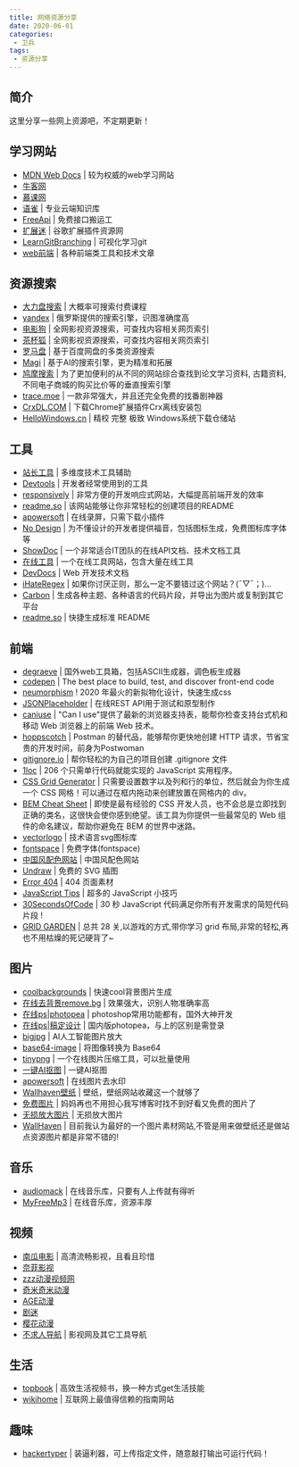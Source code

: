 ```yaml
---
title: 网络资源分享
date: 2020-06-01
categories:
 - 卫兵
tags:
 - 资源分享
---
```


## 简介
  这里分享一些网上资源吧，不定期更新！

## 学习网站
* [MDN Web Docs](https://developer.mozilla.org/zh-CN/docs/learn) | 较为权威的web学习网站
* [牛客网](https://www.nowcoder.com/profile/683173318)
* [慕课网](https://www.imooc.com/)
* [语雀](https://www.yuque.com/yuque/help/about) | 专业云端知识库
* [FreeApi](https://www.free-api.com/) | 免费接口搬运工
* [扩展迷](https://www.extfans.com/) | 谷歌扩展插件资源网
* [LearnGitBranching](https://learngitbranching.js.org/?locale=zh_CN) | 可视化学习git
* [web前端](http://www.css88.com/) | 各种前端类工具和技术文章

## 资源搜索
* [大力盘搜索](https://www.dalipan.com/) | 大概率可搜索付费课程
* [yandex](https://yandex.com/) | 俄罗斯提供的搜索引擎，识图准确度高
* [电影狗](http://www.dianyinggou.com/) | 全网影视资源搜索，可查找内容相关网页索引
* [茶杯狐](https://www.cupfox.com/) | 全网影视资源搜索，可查找内容相关网页索引
* [罗马盘](https://luomapan.com/) | 基于百度网盘的多类资源搜索
* [Magi](https://magi.com/) | 基于AI的搜索引擎，更为精准和拓展
* [鸠摩搜索](https://www.jiumodiary.com/) | 为了更加便利的从不同的网站综合查找到论文学习资料, 古籍资料,不同电子商城的购买比价等的垂直搜索引擎
* [trace.moe](https://trace.moe/) | 一款非常强大，并且还完全免费的找番剧神器
* [CrxDL.COM](https://crxdl.com/) | 下载Chrome扩展插件Crx离线安装包
* [HelloWindows.cn](https://hellowindows.cn/) | 精校 完整 极致 Windows系统下载仓储站
## 工具
* [站长工具](https://tool.chinaz.com/map.aspx) | 多维度技术工具辅助
* [Devtools](https://smalldev.tools/) | 开发者经常使用到的工具
* [responsively](https://responsively.app/) | 非常方便的开发响应式网站，大幅提高前端开发的效率
* [readme.so](https://readme.so/) | 该网站能够让你非常轻松的创建项目的README
* [apowersoft](https://www.apowersoft.cn/free-online-screen-recorder) | 在线录屏，只需下载小插件
* [No Design](https://nodesign.dev/) | 为不懂设计的开发者提供福音，包括图标生成，免费图标库字体等
* [ShowDoc](https://www.showdoc.cc/) | 一个非常适合IT团队的在线API文档、技术文档工具
* [在线工具](http://tool.lu/) | 一个在线工具网站，包含大量在线工具
* [DevDocs](https://devdocs.io/) | Web 开发技术文档
* [iHateRegex](https://ihateregex.io/) | 如果你讨厌正则，那么一定不要错过这个网站？(ˉ▽ˉ；)...
* [Carbon](https://carbon.now.sh/) | 生成各种主题、各种语言的代码片段，并导出为图片或复制到其它平台
* [readme.so](https://readme.so/) | 快捷生成标准 README

## 前端
* [degraeve](https://www.degraeve.com/) | 国外web工具箱，包括ASCII生成器，调色板生成器
* [codepen](https://codepen.io/) | The best place to build, test, and discover front-end code
* [neumorphism](https://neumorphism.io/) ! 2020 年最火的新拟物化设计，快速生成css
* [JSONPlaceholder](http://jsonplaceholder.typicode.com/) | 在线REST API用于测试和原型制作
* [caniuse](https://caniuse.com/) | "Can I use"提供了最新的浏览器支持表，能帮你检查支持台式机和移动 Web 浏览器上的前端 Web 技术。
* [hoppscotch](https://hoppscotch.io/) | Postman 的替代品，能够帮你更快地创建 HTTP 请求，节省宝贵的开发时间，前身为Postwoman
* [gitignore.io](https://www.toptal.com/developers/gitignore) | 帮你轻松的为自己的项目创建 .gitignore 文件
* [1loc](https://1loc.dev/) | 206 个只需单行代码就能实现的 JavaScript 实用程序。
* [CSS Grid Generator](https://cssgrid-generator.netlify.app/) | 只需要设置数字以及列和行的单位，然后就会为你生成一个 CSS 网格！可以通过在框内拖动来创建放置在网格内的 div。
* [BEM Cheat Sheet](https://9elements.com/bem-cheat-sheet) | 即使是最有经验的 CSS 开发人员，也不会总是立即找到正确的类名，这很快会使你感到绝望。该工具为你提供一些最常见的 Web 组件的命名建议，帮助你避免在 BEM 的世界中迷路。
* [vectorlogo](https://www.vectorlogo.zone/) | 技术语言svg图标库
* [fontspace](https://www.fontspace.com/) | 免费字体(fontspace)
* [中国风配色网站](http://zhongguose.com/) | 中国风配色网站
* [Undraw](https://undraw.co/) | 免费的 SVG 插图
* [Error 404](https://error404.fun/) | 404 页面素材
* [JavaScript Tips](https://www.jstips.co/zh_CN/) | 超多的 JavaScript 小技巧
* [30SecondsOfCode](https://www.30secondsofcode.org/js/p/1) | 30 秒 JavaScript 代码满足你所有开发需求的简短代码片段 !
* [GRID GARDEN](https://cssgridgarden.com/#zh-cn) | 总共 28 关,以游戏的方式,带你学习 grid 布局,非常的轻松,再也不用枯燥的死记硬背了~
## 图片
* [coolbackgrounds](https://coolbackgrounds.io/) | 快速cool背景图片生成
* [在线去背景remove.bg](https://www.remove.bg/) | 效果强大，识别人物准确率高
* [在线ps|photopea](https://www.photopea.com/) | photoshop常用功能都有，国外大神开发
* [在线ps|稿定设计](https://ps.gaoding.com/) | 国内版photopea，与上的区别是需登录
* [bigjpg](https://bigjpg.com/) | AI人工智能图片放大
* [base64-image](https://www.base64-image.de/) | 将图像转换为 Base64
* [tinypng](https://tinypng.com/) | 一个在线图片压缩工具，可以批量使用
* [一键AI抠图](https://www.isheji.com/cutout/workbench?img_id=60c9b7284a9a3&u=1) | 一键AI抠图
* [apowersoft](https://www.apowersoft.cn/image-watermark-remover) | 在线图片去水印
* [Wallhaven壁纸](https://wallhaven.cc) | 壁纸，壁纸网站收藏这一个就够了
* [免费图片](https://www.pexels.com/zh-cn/) | 妈妈再也不用担心我写博客时找不到好看又免费的图片了
* [无损放大图片](http://waifu2x.udp.jp/index.zh-CN.html) | 无损放大图片
* [WallHaven](https://wallhaven.cc/) | 目前我认为最好的一个图片素材网站,不管是用来做壁纸还是做站点资源图片都是非常不错的!


## 音乐
* [audiomack](https://audiomack.com/) | 在线音乐库，只要有人上传就有得听
* [MyFreeMp3](http://tools.liumingye.cn/music/?page=searchPage) | 在线音乐库，资源丰厚

## 视频
* [南瓜电影](http://www.nangua5.com/) | 高清流畅影视，且看且珍惜
* [奈菲影视](https://www.nfmovies.com/)
* [zzz动漫视频网](http://www.zzzfun.com/)
* [奇米奇米动漫](http://qimiqimi.co/)
* [AGE动漫](https://www.agefans.tv/)
* [剧迷](https://gimy.co/)
* [樱花动漫](http://www.yhdm.tv/)
* [不求人导航](https://video.bqrdh.com/) | 影视网及其它工具导航

## 生活
* [topbook](https://topbook.cc/overview) | 高效生活视频书，换一种方式get生活技能
* [wikihome](https://zh.wikihow.com/%E9%A6%96%E9%A1%B5) | 互联网上最值得信赖的指南网站

## 趣味
* [hackertyper](https://hackertyper.net) | 装逼利器，可上传指定文件，随意敲打输出可运行代码！
